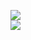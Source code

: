 [![](https://img.shields.io/badge/Made%20With-Github%20Spray-lightgrey.svg?style=for-the-badge&logo=github)](https://github.com/Annihil/github-spray#21069)  
[![](https://i.imgur.com/2DrTn0Z.gif)](https://github.com/Annihil/github-spray)